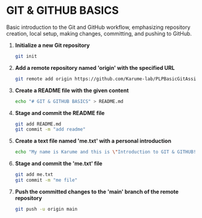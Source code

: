# GIT & GITHUB BASICS

Basic introduction to the Git and GitHub workflow, emphasizing repository creation, local setup, making changes, committing, and pushing to GitHub.

1. **Initialize a new Git repository**

    ```bash
    git init
    ```

2. **Add a remote repository named 'origin' with the specified URL**

    ```bash
    git remote add origin https://github.com/Karume-lab/PLPBasicGitAssignment.git
    ```

3. **Create a README file with the given content**

    ```bash
    echo "# GIT & GITHUB BASICS" > README.md
    ```

4. **Stage and commit the README file**

    ```bash
    git add README.md
    git commit -m "add readme"
    ```

5. **Create a text file named 'me.txt' with a personal introduction**

    ```bash
    echo "My name is Karume and this is \"Introduction to GIT & GITHUB!\"" > me.txt
    ```

6. **Stage and commit the 'me.txt' file**

    ```bash
    git add me.txt
    git commit -m "me file"
    ```

7. **Push the committed changes to the 'main' branch of the remote repository**

    ```bash
    git push -u origin main
    ```
